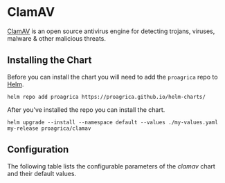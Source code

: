 # ClamAV

[ClamAV](https://www.clamav.net/) is an open source antivirus engine for detecting trojans, viruses, malware & other malicious threats.

## Installing the Chart

Before you can install the chart you will need to add the `proagrica` repo to [Helm](https://helm.sh/).

```shell
helm repo add proagrica https://proagrica.github.io/helm-charts/
```

After you've installed the repo you can install the chart.

```shell
helm upgrade --install --namespace default --values ./my-values.yaml my-release proagrica/clamav
```

## Configuration

The following table lists the configurable parameters of the _clamav_ chart and their default values.
